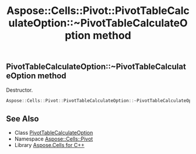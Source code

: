 ﻿---
title: Aspose::Cells::Pivot::PivotTableCalculateOption::~PivotTableCalculateOption method
linktitle: ~PivotTableCalculateOption
second_title: Aspose.Cells for C++ API Reference
description: 'Aspose::Cells::Pivot::PivotTableCalculateOption::~PivotTableCalculateOption method. Destructor in C++.'
type: docs
weight: 200
url: /cpp/aspose.cells.pivot/pivottablecalculateoption/~pivottablecalculateoption/
---
## PivotTableCalculateOption::~PivotTableCalculateOption method


Destructor.

```cpp
Aspose::Cells::Pivot::PivotTableCalculateOption::~PivotTableCalculateOption()
```

## See Also

* Class [PivotTableCalculateOption](../)
* Namespace [Aspose::Cells::Pivot](../../)
* Library [Aspose.Cells for C++](../../../)
